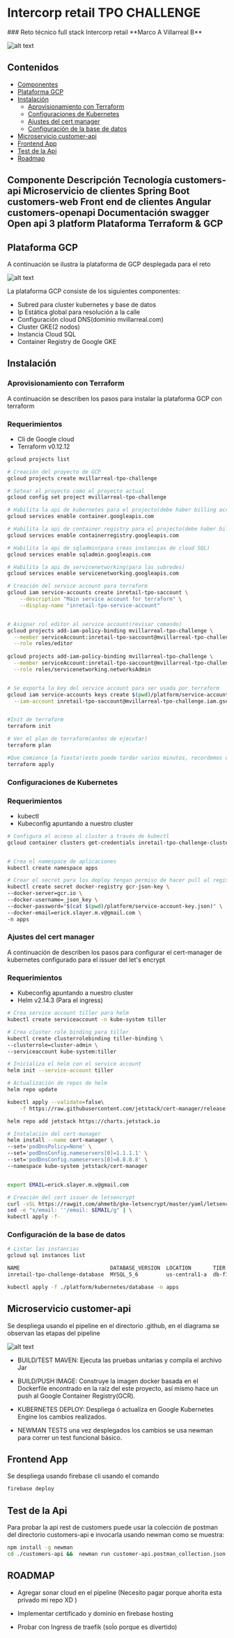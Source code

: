 <h1> Intercorp retail TPO CHALLENGE</h1>
### 
Reto técnico full stack Intercorp retail **Marco A Villarreal B**

![alt text](https://github.com/mvillarrealb/inretail-tpo-challenge/workflows/customers-api:CI/CD/badge.svg?branch=dev)

<h2>Contenidos</h2>

* [Componentes](#components)
* [Plataforma GCP](#cloud)
* [Instalación](#installation)
  * [Aprovisionamiento con Terraform](#terraform)
  * [Configuraciones de Kubernetes](#kubernetes)
  * [Ajustes del cert manager](#certmanager)
  * [Configuración de la base de datos](#database)
* [Microservicio customer-api](#api)
* [Frontend App](#web)
* [Test de la Api](#test)
* [Roadmap](#roadmap)

<h2 id = "components> Componentes</h2>

Componente| Descripción|Tecnología
---|---|---
customers-api| Microservicio de clientes|Spring Boot
customers-web| Front end de clientes|Angular
customers-openapi| Documentación swagger|Open api 3
platform| Plataforma |Terraform & GCP

<h2 id="cloud"> Plataforma GCP</h2>

A continuación se ilustra la plataforma de GCP desplegada para el reto

![alt text](docs/images/platform-diagram.png)


La plataforma GCP consiste de los siguientes componentes:

* Subred para cluster kubernetes y base de datos
* Ip Estática global para resolución a la calle
* Configuración cloud DNS(dominio mvillarreal.com)
* Cluster GKE(2 nodos)
* Instancia Cloud SQL
* Container Registry de Google GKE

<h2 id ="installation">Instalación</h2>

<h3 id="terraform">Aprovisionamiento con Terraform</h3>


A continuación se describen los pasos para instalar la plataforma GCP con terraform

### Requerimientos

* Cli de Google cloud 
* Terraform v0.12.12


```sh
gcloud projects list

# Creación del proyecto de GCP
gcloud projects create mvillarreal-tpo-challenge

# Setear el proyecto como el proyecto actual
gcloud config set project mvillarreal-tpo-challenge

# Habilita la api de kubernetes para el projecto(debe haber billing account asociada)
gcloud services enable container.googleapis.com

# Habilita la api de container registry para el projecto(debe haber billing account asociada)
gcloud services enable containerregistry.googleapis.com

# Habilita la api de sqladmin(para creas instancias de cloud SQL)
gcloud services enable sqladmin.googleapis.com

# Habilita la api de servicenetworking(para las subredes)
gcloud services enable servicenetworking.googleapis.com

# Creación del service account para terraform
gcloud iam service-accounts create inretail-tpo-saccount \
    --description "Main service account for terraform" \
    --display-name "inretail-tpo-service-account"


# Asignar rol editor al service account(revisar comando)
gcloud projects add-iam-policy-binding mvillarreal-tpo-challenge \
  --member serviceAccount:inretail-tpo-saccount@mvillarreal-tpo-challenge.iam.gserviceaccount.com \
  --role roles/editor 
  
gcloud projects add-iam-policy-binding mvillarreal-tpo-challenge \
  --member serviceAccount:inretail-tpo-saccount@mvillarreal-tpo-challenge.iam.gserviceaccount.com \
  --role roles/servicenetworking.networksAdmin


# Se exporta la key del service account para ser usada por terraform
gcloud iam service-accounts keys create $(pwd)/platform/service-account-key.json \
  --iam-account inretail-tpo-saccount@mvillarreal-tpo-challenge.iam.gserviceaccount.com


#Init de terraform
terraform init

# Ver el plan de terraform(antes de ejecutar)
terraform plan

#Que comience la fiesta!(esto puede tardar varios minutos, recordemos que se esta aprovisionando una plataforma entera)
terraform apply
```

<h3 id="kubernetes">Configuraciones de Kubernetes</h3>

### Requerimientos

* kubectl
* Kubeconfig apuntando a nuestro cluster

```sh
# Configura el acceso al cluster a través de kubectl
gcloud container clusters get-credentials inretail-tpo-challenge-cluster --zone us-central1-a --project mvillarreal-tpo-challenge


# Crea el namespace de aplicaciones
kubectl create namespace apps

# Crear el secret para los deploy tengan permiso de hacer pull al registry gcr.io
kubectl create secret docker-registry gcr-json-key \
--docker-server=gcr.io \
--docker-username=_json_key \
--docker-password="$(cat $(pwd)/platform/service-account-key.json)" \
--docker-email=erick.slayer.m.v@gmail.com \
-n apps
```
<h3 id="certmanager">Ajustes del cert manager</h3>

A continuación de describen los pasos para configurar el cert-manager
de kubernetes configurado para el issuer del let's encrypt

### Requerimientos

* Kubeconfig apuntando a nuestro cluster
* Helm v2.14.3 (Para el ingress)

```sh
# Crea service account tiller para helm
kubectl create serviceaccount -n kube-system tiller

# Crea cluster role binding para tiller
kubectl create clusterrolebinding tiller-binding \
--clusterrole=cluster-admin \
--serviceaccount kube-system:tiller

# Inicializa el helm con el service account
helm init --service-account tiller

# Actualización de repos de helm
helm repo update

kubectl apply --validate=false\
    -f https://raw.githubusercontent.com/jetstack/cert-manager/release-0.12/deploy/manifests/00-crds.yaml

helm repo add jetstack https://charts.jetstack.io

# Instalación del cert-manager
helm install --name cert-manager \
--set='podDnsPolicy=None' \
--set='podDnsConfig.nameservers[0]=1.1.1.1' \
--set='podDnsConfig.nameservers[0]=8.8.8.8' \
--namespace kube-system jetstack/cert-manager


export EMAIL=erick.slayer.m.v@gmail.com

# Creación del cert issuer de letsencrypt
curl -sSL https://rawgit.com/ahmetb/gke-letsencrypt/master/yaml/letsencrypt-issuer.yaml | \
sed -e "s/email: ''/email: $EMAIL/g" | \
kubectl apply -f-
```

<h3 id="database">Configuración de la base de datos</h3>

```sh
# Listar las instancias
gcloud sql instances list

NAME                             DATABASE_VERSION  LOCATION       TIER         PRIMARY_ADDRESS  PRIVATE_ADDRESS  STATUS
inretail-tpo-challenge-database  MYSQL_5_6         us-central1-a  db-f1-micro  -                10.35.0.3    

kubectl apply -f ./platform/kubernetes/database -n apps
```


<h2 id="api">Microservicio customer-api</h2>

Se despliega usando el pipeline en el directorio .github, en el diagrama se observan las etapas del pipeline

![alt text](docs/images/platform-diagram-GITHUB_ACTIONS.png)

* BUILD/TEST MAVEN: Ejecuta las pruebas unitarias y compila el archivo Jar

* BUILD/PUSH IMAGE: Construye la imagen docker basada en el Dockerfile encontrado en la raíz del este proyecto, así mismo hace un push al Google Container Registry(GCR).

* KUBERNETES DEPLOY: Despliega ó actualiza en Google Kubernetes Engine los cambios realizados.

* NEWMAN TESTS una vez desplegados los cambios se usa newman para correr un test funcional básico.

<h2 id="web">Frontend App</h2>

Se despliega usando firebase cli usando el comando

```sh
firebase deploy
```

<h2 id="test">Test de la Api</h2>

Para probar la api rest de customers puede usar la colección de postman del directorio customers-api e invocarla usando newman como se muestra:

```sh
npm install -g newman
cd ./customers-api &&  newman run customer-api.postman_collection.json --env-var ENVIRONMENT=http://api.mvillarreal.com

```

<h2 id="roadmap">ROADMAP</h2>

* Agregar sonar cloud en el pipeline (Necesito pagar porque ahorita esta privado mi repo XD )

* Implementar certificado y dominio en firebase hosting

* Probar con Ingress de traefik (soĺo porque es divertido)